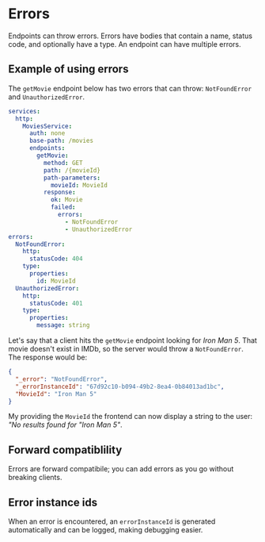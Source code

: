 # Errors

Endpoints can throw errors. Errors have bodies that contain a name, status code, and optionally have a type. An endpoint can have multiple errors.

## Example of using errors

The `getMovie` endpoint below has two errors that can throw: `NotFoundError` and `UnauthorizedError`.

```yml
services:
  http:
    MoviesService:
      auth: none
      base-path: /movies
      endpoints:
        getMovie:
          method: GET
          path: /{movieId}
          path-parameters:
            movieId: MovieId
          response:
            ok: Movie
            failed:
              errors:
                - NotFoundError
                - UnauthorizedError
errors:
  NotFoundError:
    http:
      statusCode: 404
    type:
      properties:
        id: MovieId
  UnauthorizedError:
    http:
      statusCode: 401
    type:
      properties:
        message: string
```

Let's say that a client hits the `getMovie` endpoint looking for _Iron Man 5_. That movie doesn't exist in IMDb, so the server would throw a `NotFoundError`. The response would be:

```json
{
  "_error": "NotFoundError",
  "_errorInstanceId": "67d92c10-b094-49b2-8ea4-0b84013ad1bc",
  "MovieId": "Iron Man 5"
}
```

My providing the `MovieId` the frontend can now display a string to the user: _"No results found for "Iron Man 5"_.

## Forward compatiblility

Errors are forward compatibile; you can add errors as you go without breaking clients.

## Error instance ids

When an error is encountered, an `errorInstanceId` is generated automatically and can be logged, making debugging easier.
